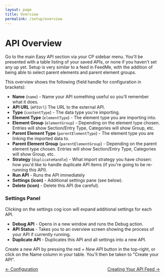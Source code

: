 ```yaml
---
layout: page
title: Overview
permalink: /setup/overview
---
```

# API Overview

Go to the main Easy API section via your CP sidebar menu. You'll be presented with a table listing of your saved APIs, or none if you haven't set any up yet. Setup is very similar to a feed in FeedMe, with the addition of being able to select parent elements and parent element groups.

This overview shows the following (field handle for configuration in brackets):

- **Name** (`name`) - Name your API something useful so you'll remember what it does.
- **API URL** (`APIUrl`) The URL to the external API.
- **Type** (`contentType`) - The data type you're importing.
- **Element Type** (`elementType`) - The element type you are importing into.
- **Element Group** (`elementGroup`) - Depending on the element type chosen. Entries will show Section/Entry Type, Categories will show Group, etc.
- **Parent Element Type** (`parentElementType`) - The element type you are linking the imported data to.
- **Parent Element Group** (`parentElementGroup`) - Depending on the parent element type chosen. Entries will show Section/Entry Type, Categories will show Group, etc.
- **Strategy** (`duplicateHandle`) - What import strategy you have chosen: how you'd like to handle duplicate API items (if you're going to be re-running this API).
- **Run API** - Runs the API immediately
- **Settings (icon)** - Additional settings pane (see below).
- **Delete (icon)** - Delete this API (be careful).

### Settings Panel
Clicking on the settings cog icon will expand additional settings for each API.
- **Debug API** - Opens in a new window and runs the Debug action.
- **API Status** - Takes you to an overview screen showing the process of your API if currently running.
- **Duplicate API** - Duplicates this API and all settings into a new API.

Create a new API by pressing the red _\+ New API_ button in the top-right, or click on the Name column in your table. You'll then be taken to "Create your API".

<div style="display: flex; justify-content: space-between">
<a href="/getting-started/configuration">← Configuration</a><a href="/setup/creating">Creating Your API Feed →</a>
</div>